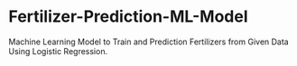 # Fertilizer-Prediction-ML-Model
Machine Learning Model to Train and Prediction Fertilizers from Given Data Using Logistic Regression.
